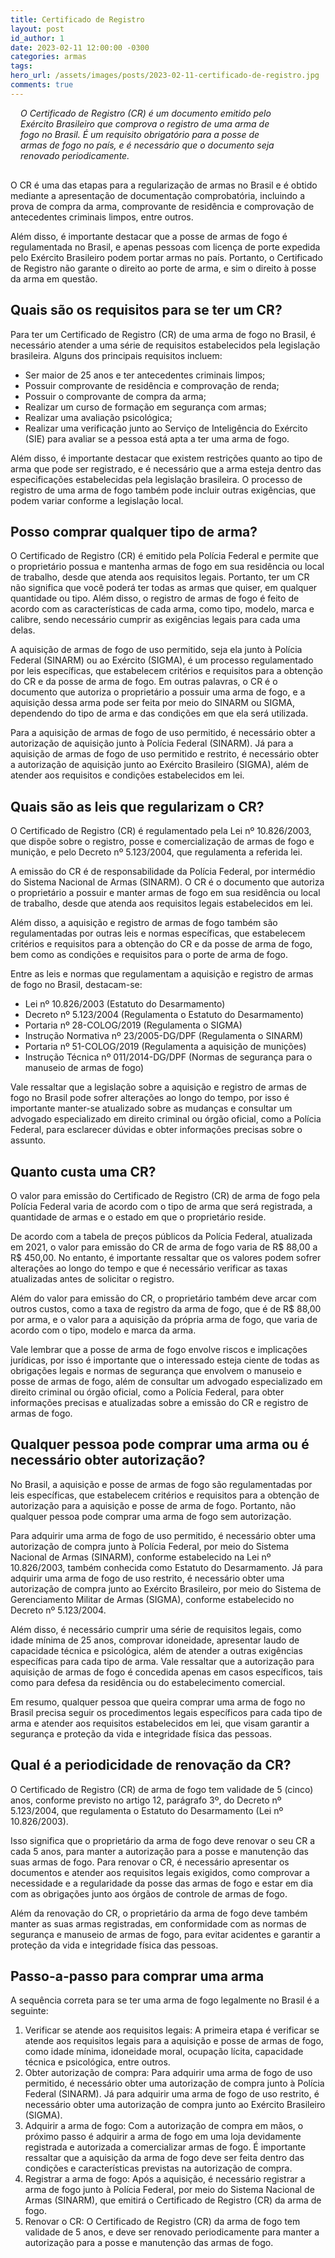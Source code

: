 ```yaml
---
title: Certificado de Registro
layout: post
id_author: 1
date: 2023-02-11 12:00:00 -0300
categories: armas
tags:
hero_url: /assets/images/posts/2023-02-11-certificado-de-registro.jpg
comments: true
---
```


<p class="lead" style="padding: 0 4rem 1rem 1.0rem;"><i>O Certificado de Registro (CR) é um documento emitido pelo Exército Brasileiro que comprova o registro de uma arma de fogo no Brasil. É um requisito obrigatório para a posse de armas de fogo no país, e é necessário que o documento seja renovado periodicamente.</i></p>

O CR é uma das etapas para a regularização de armas no Brasil e é obtido mediante a apresentação de documentação comprobatória, incluindo a prova de compra da arma, comprovante de residência e comprovação de antecedentes criminais limpos, entre outros.

Além disso, é importante destacar que a posse de armas de fogo é regulamentada no Brasil, e apenas pessoas com licença de porte expedida pelo Exército Brasileiro podem portar armas no país. Portanto, o Certificado de Registro não garante o direito ao porte de arma, e sim o direito à posse da arma em questão.

## Quais são os requisitos para se ter um CR?

Para ter um Certificado de Registro (CR) de uma arma de fogo no Brasil, é necessário atender a uma série de requisitos estabelecidos pela legislação brasileira. Alguns dos principais requisitos incluem:

* Ser maior de 25 anos e ter antecedentes criminais limpos;
* Possuir comprovante de residência e comprovação de renda;
* Possuir o comprovante de compra da arma;
* Realizar um curso de formação em segurança com armas;
* Realizar uma avaliação psicológica;
* Realizar uma verificação junto ao Serviço de Inteligência do Exército (SIE) para avaliar se a pessoa está apta a ter uma arma de fogo.

Além disso, é importante destacar que existem restrições quanto ao tipo de arma que pode ser registrado, e é necessário que a arma esteja dentro das especificações estabelecidas pela legislação brasileira. O processo de registro de uma arma de fogo também pode incluir outras exigências, que podem variar conforme a legislação local.

## Posso comprar qualquer tipo de arma?

O Certificado de Registro (CR) é emitido pela Polícia Federal e permite que o proprietário possua e mantenha armas de fogo em sua residência ou local de trabalho, desde que atenda aos requisitos legais. Portanto, ter um CR não significa que você poderá ter todas as armas que quiser, em qualquer quantidade ou tipo. Além disso, o registro de armas de fogo é feito de acordo com as características de cada arma, como tipo, modelo, marca e calibre, sendo necessário cumprir as exigências legais para cada uma delas.

A aquisição de armas de fogo de uso permitido, seja ela junto à Polícia Federal (SINARM) ou ao Exército (SIGMA), é um processo regulamentado por leis específicas, que estabelecem critérios e requisitos para a obtenção do CR e da posse de arma de fogo. Em outras palavras, o CR é o documento que autoriza o proprietário a possuir uma arma de fogo, e a aquisição dessa arma pode ser feita por meio do SINARM ou SIGMA, dependendo do tipo de arma e das condições em que ela será utilizada.

Para a aquisição de armas de fogo de uso permitido, é necessário obter a autorização de aquisição junto à Polícia Federal (SINARM). Já para a aquisição de armas de fogo de uso permitido e restrito, é necessário obter a autorização de aquisição junto ao Exército Brasileiro (SIGMA), além de atender aos requisitos e condições estabelecidos em lei.

## Quais são as leis que regularizam o CR?

O Certificado de Registro (CR) é regulamentado pela Lei nº 10.826/2003, que dispõe sobre o registro, posse e comercialização de armas de fogo e munição, e pelo Decreto nº 5.123/2004, que regulamenta a referida lei.

A emissão do CR é de responsabilidade da Polícia Federal, por intermédio do Sistema Nacional de Armas (SINARM). O CR é o documento que autoriza o proprietário a possuir e manter armas de fogo em sua residência ou local de trabalho, desde que atenda aos requisitos legais estabelecidos em lei.

Além disso, a aquisição e registro de armas de fogo também são regulamentadas por outras leis e normas específicas, que estabelecem critérios e requisitos para a obtenção do CR e da posse de arma de fogo, bem como as condições e requisitos para o porte de arma de fogo.

Entre as leis e normas que regulamentam a aquisição e registro de armas de fogo no Brasil, destacam-se:

* Lei nº 10.826/2003 (Estatuto do Desarmamento)
* Decreto nº 5.123/2004 (Regulamenta o Estatuto do Desarmamento)
* Portaria nº 28-COLOG/2019 (Regulamenta o SIGMA)
* Instrução Normativa nº 23/2005-DG/DPF (Regulamenta o SINARM)
* Portaria nº 51-COLOG/2019 (Regulamenta a aquisição de munições)
* Instrução Técnica nº 011/2014-DG/DPF (Normas de segurança para o manuseio de armas de fogo)

Vale ressaltar que a legislação sobre a aquisição e registro de armas de fogo no Brasil pode sofrer alterações ao longo do tempo, por isso é importante manter-se atualizado sobre as mudanças e consultar um advogado especializado em direito criminal ou órgão oficial, como a Polícia Federal, para esclarecer dúvidas e obter informações precisas sobre o assunto.

## Quanto custa uma CR?

O valor para emissão do Certificado de Registro (CR) de arma de fogo pela Polícia Federal varia de acordo com o tipo de arma que será registrada, a quantidade de armas e o estado em que o proprietário reside.

De acordo com a tabela de preços públicos da Polícia Federal, atualizada em 2021, o valor para emissão do CR de arma de fogo varia de R$ 88,00 a R$ 450,00. No entanto, é importante ressaltar que os valores podem sofrer alterações ao longo do tempo e que é necessário verificar as taxas atualizadas antes de solicitar o registro.

Além do valor para emissão do CR, o proprietário também deve arcar com outros custos, como a taxa de registro da arma de fogo, que é de R$ 88,00 por arma, e o valor para a aquisição da própria arma de fogo, que varia de acordo com o tipo, modelo e marca da arma.

Vale lembrar que a posse de arma de fogo envolve riscos e implicações jurídicas, por isso é importante que o interessado esteja ciente de todas as obrigações legais e normas de segurança que envolvem o manuseio e posse de armas de fogo, além de consultar um advogado especializado em direito criminal ou órgão oficial, como a Polícia Federal, para obter informações precisas e atualizadas sobre a emissão do CR e registro de armas de fogo.

## Qualquer pessoa pode comprar uma arma ou é necessário obter autorização?

No Brasil, a aquisição e posse de armas de fogo são regulamentadas por leis específicas, que estabelecem critérios e requisitos para a obtenção de autorização para a aquisição e posse de arma de fogo. Portanto, não qualquer pessoa pode comprar uma arma de fogo sem autorização.

Para adquirir uma arma de fogo de uso permitido, é necessário obter uma autorização de compra junto à Polícia Federal, por meio do Sistema Nacional de Armas (SINARM), conforme estabelecido na Lei nº 10.826/2003, também conhecida como Estatuto do Desarmamento. Já para adquirir uma arma de fogo de uso restrito, é necessário obter uma autorização de compra junto ao Exército Brasileiro, por meio do Sistema de Gerenciamento Militar de Armas (SIGMA), conforme estabelecido no Decreto nº 5.123/2004.

Além disso, é necessário cumprir uma série de requisitos legais, como idade mínima de 25 anos, comprovar idoneidade, apresentar laudo de capacidade técnica e psicológica, além de atender a outras exigências específicas para cada tipo de arma. Vale ressaltar que a autorização para aquisição de armas de fogo é concedida apenas em casos específicos, tais como para defesa da residência ou do estabelecimento comercial.

Em resumo, qualquer pessoa que queira comprar uma arma de fogo no Brasil precisa seguir os procedimentos legais específicos para cada tipo de arma e atender aos requisitos estabelecidos em lei, que visam garantir a segurança e proteção da vida e integridade física das pessoas.

## Qual é a periodicidade de renovação da CR?

O Certificado de Registro (CR) de arma de fogo tem validade de 5 (cinco) anos, conforme previsto no artigo 12, parágrafo 3º, do Decreto nº 5.123/2004, que regulamenta o Estatuto do Desarmamento (Lei nº 10.826/2003).

Isso significa que o proprietário da arma de fogo deve renovar o seu CR a cada 5 anos, para manter a autorização para a posse e manutenção das suas armas de fogo. Para renovar o CR, é necessário apresentar os documentos e atender aos requisitos legais exigidos, como comprovar a necessidade e a regularidade da posse das armas de fogo e estar em dia com as obrigações junto aos órgãos de controle de armas de fogo.

Além da renovação do CR, o proprietário da arma de fogo deve também manter as suas armas registradas, em conformidade com as normas de segurança e manuseio de armas de fogo, para evitar acidentes e garantir a proteção da vida e integridade física das pessoas.

## Passo-a-passo para comprar uma arma

A sequência correta para se ter uma arma de fogo legalmente no Brasil é a seguinte:

1. Verificar se atende aos requisitos legais: A primeira etapa é verificar se atende aos requisitos legais para a aquisição e posse de armas de fogo, como idade mínima, idoneidade moral, ocupação lícita, capacidade técnica e psicológica, entre outros.
2. Obter autorização de compra: Para adquirir uma arma de fogo de uso permitido, é necessário obter uma autorização de compra junto à Polícia Federal (SINARM). Já para adquirir uma arma de fogo de uso restrito, é necessário obter uma autorização de compra junto ao Exército Brasileiro (SIGMA).
3. Adquirir a arma de fogo: Com a autorização de compra em mãos, o próximo passo é adquirir a arma de fogo em uma loja devidamente registrada e autorizada a comercializar armas de fogo. É importante ressaltar que a aquisição da arma de fogo deve ser feita dentro das condições e características previstas na autorização de compra.
4. Registrar a arma de fogo: Após a aquisição, é necessário registrar a arma de fogo junto à Polícia Federal, por meio do Sistema Nacional de Armas (SINARM), que emitirá o Certificado de Registro (CR) da arma de fogo.
5. Renovar o CR: O Certificado de Registro (CR) da arma de fogo tem validade de 5 anos, e deve ser renovado periodicamente para manter a autorização para a posse e manutenção das armas de fogo.